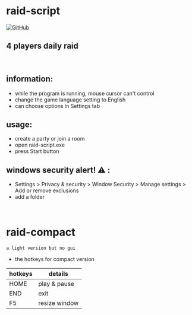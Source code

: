 # raid-script

[![GitHub](https://img.shields.io/github/v/release/02angeJuice/raid-script)](https://github.com/02angeJuice/raid-script/releases)

## 4 players daily raid

<br>

## information:

- while the program is running, mouse cursor can't control
- change the game language setting to English
- can choose options in Settings tab

## usage:

- create a party or join a room
- open raid-script.exe
- press Start button

## windows security alert! ⚠️ :

- Settings > Privacy & security > Window Security > Manage settings > Add or remove exclusions
- add a folder

<br>

# raid-compact

```
a light version but no gui
```
- the hotkeys for compact version

| hotkeys | details       |
| ------- | ------------- |
| HOME    | play & pause  |
| END     | exit          |
| F5      | resize window |
